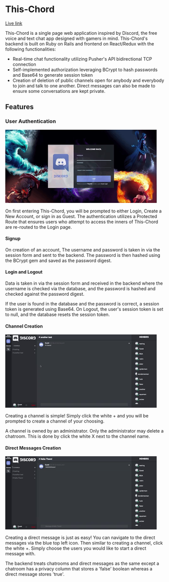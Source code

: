 # This-Chord

[Live link][heroku]

[heroku]: http://this-chord.herokuapp.com

This-Chord is a single page web application inspired by Discord, the free voice and text chat app designed with gamers in mind. This-Chord's backend is built on Ruby on Rails and frontend on React/Redux with the following functionalities:


  * Real-time chat functionality utilizing Pusher's API bidirectional TCP connection
  * Self-implemented authorization leveraging BCrypt to hash passwords and Base64 to generate session token
  * Creation of deletion of public channels open for anybody and everybody to join and talk to one another. Direct messages can also be made to ensure some conversations are kept private.

## Features

### User Authentication

![screenshot](./app/assets/images/auth.gif)

On first entering This-Chord, you will be prompted to either Login, Create a New Account, or sign in as Guest. The authentication utilizes a Protected Route that ensures users who attempt to access the inners of This-Chord are re-routed to the Login page.


#### Signup

On creation of an account, The username and password is taken in via the session form and sent to the backend. The password is then hashed using the BCrypt gem and saved as the password digest.

#### Login and Logout

Data is taken in via the session form and received in the backend where the username is checked via the database, and the password is hashed and checked against the password digest.

If the user is found in the database and the password is correct, a session token is generated using Base64. On Logout, the user's session token is set to null, and the database resets the session token.

#### Channel Creation

![screenshot](./app/assets/images/create_channel.gif)

Creating a channel is simple! Simply click the white + and you will be prompted to create a channel of your choosing.

A channel is owned by an administrator. Only the administrator may delete a chatroom. This is done by click the white X next to the channel name.

#### Direct Messages Creation

![screenshot](./app/assets/images/create_dm.gif)

Creating a direct message is just as easy! You can navigate to the direct messages via the blue top left icon. Then similar to creating a channel, click the white +. Simply choose the users you would like to start a direct message with.

The backend treats chatrooms and direct messages as the same except a chatroom has a privacy column that stores a 'false' boolean whereas a direct message stores 'true'.
